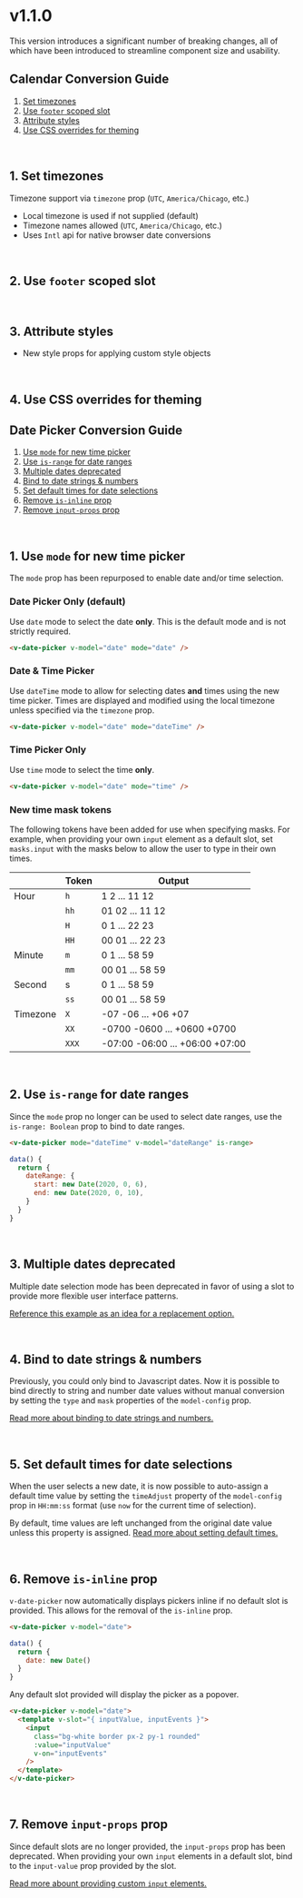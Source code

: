 # v1.1.0

This version introduces a significant number of breaking changes, all of which have been introduced to streamline component size and usability.

## Calendar Conversion Guide

1. [Set timezones](#_1-set-timezones)
2. [Use `footer` scoped slot]()
3. [Attribute styles]()
4. [Use CSS overrides for theming]()

<br />

## 1. Set timezones

Timezone support via `timezone` prop (`UTC`, `America/Chicago`, etc.)
  * Local timezone is used if not supplied (default)
  * Timezone names allowed (`UTC`, `America/Chicago`, etc.)
  * Uses `Intl` api for native browser date conversions

<br />

## 2. Use `footer` scoped slot

<br />

## 3. Attribute styles

* New style props for applying custom style objects

<br />

## 4. Use CSS overrides for theming

## Date Picker Conversion Guide

1. [Use `mode` for new time picker](#_1-new-time-picker)
2. [Use `is-range` for date ranges](#_2-use-is-range-for-date-ranges)
3. [Multiple dates deprecated](#_3-multiple-dates-deprecated)
4. [Bind to date strings & numbers](#_4-bind-to-date-strings-numbers)
5. [Set default times for date selections](#_5-set-default-times-for-date-selections)
6. [Remove `is-inline` prop](#_6-remove-is-inline-prop)
7. [Remove `input-props` prop](#_7-remove-input-props-prop)

<br />

## 1. Use `mode` for new time picker

The `mode` prop has been repurposed to enable date and/or time selection.

### Date Picker Only (default)

Use `date` mode to select the date **only**. This is the default mode and is not strictly required.

<guide-datepicker-with-value />

```html
<v-date-picker v-model="date" mode="date" />
```

### Date & Time Picker

Use `dateTime` mode to allow for selecting dates **and** times using the new time picker. Times are displayed and modified using the local timezone unless specified via the `timezone` prop.

<guide-datepicker-with-value mode="dateTime" />

```html
<v-date-picker v-model="date" mode="dateTime" />
```

### Time Picker Only

Use `time` mode to select the time **only**.

<guide-datepicker-with-value mode="time" />

```html
<v-date-picker v-model="date" mode="time" />
```

### New time mask tokens

The following tokens have been added for use when specifying masks. For example, when providing your own `input` element as a default slot, set `masks.input` with the masks below to allow the user to type in their own times.

| | Token | Output |
| --- | --- | --- |
| Hour | `h` | 1 2 ... 11 12 |
| | `hh`| 01 02 ... 11 12 |
| | `H` | 0 1 ... 22 23 |
| | `HH`| 00 01 ... 22 23 |
| Minute | `m` | 0 1 ... 58 59 |
| | `mm` | 00 01 ... 58 59 |
| Second | s | 0 1 ... 58 59 |
| | `ss` | 00 01 ... 58 59 |
| Timezone | `X` | -07 -06 ... +06 +07 |
| | `XX` | -0700 -0600 ... +0600 +0700 |
| | `XXX` | -07:00 -06:00 ... +06:00 +07:00 |

<guide-datepicker-input-with-time />

<br />

## 2. Use `is-range` for date ranges

Since the `mode` prop no longer can be used to select date ranges, use the `is-range: Boolean` prop to bind to date ranges.

<guide-datepicker-with-value mode="dateTime" is-range />

```html
<v-date-picker mode="dateTime" v-model="dateRange" is-range>
```

```js
data() {
  return {
    dateRange: {
      start: new Date(2020, 0, 6),
      end: new Date(2020, 0, 10),
    }
  }
}
```

<br />

## 3. Multiple dates deprecated

Multiple date selection mode has been deprecated in favor of using a slot to provide more flexible user interface patterns.

[Reference this example as an idea for a replacement option.](/examples/datepickers#multiple-dates)

<br />

## 4. Bind to date strings & numbers

Previously, you could only bind to Javascript dates. Now it is possible to bind directly to string and number date values without manual conversion by setting the `type` and `mask` properties of the `model-config` prop.

[Read more about binding to date strings and numbers.](/datepicker#model-config)

<br />

## 5. Set default times for date selections

When the user selects a new date, it is now possible to auto-assign a default time value by setting the `timeAdjust` property of the `model-config` prop in `HH:mm:ss` format (use `now` for the current time of selection).

By default, time values are left unchanged from the original date value unless this property is assigned. [Read more about setting default times.](/datepicker#time-adjust)

<br />

## 6. Remove `is-inline` prop

`v-date-picker` now automatically displays pickers inline if no default slot is provided. This allows for the removal of the `is-inline` prop.

<guide-datepicker-intro-inline />

```html
<v-date-picker v-model="date">
```

```js
data() {
  return {
    date: new Date()
  }
}
```

Any default slot provided will display the picker as a popover.

<guide-datepicker-intro-popover />

```html
<v-date-picker v-model="date">
  <template v-slot="{ inputValue, inputEvents }">
    <input
      class="bg-white border px-2 py-1 rounded"
      :value="inputValue"
      v-on="inputEvents"
    />
  </template>
</v-date-picker>
```

<br />

## 7. Remove `input-props` prop

Since default slots are no longer provided, the `input-props` prop has been deprecated. When providing your own `input` elements in a default slot, bind to the `input-value` prop provided by the slot.

[Read more abount providing custom `input` elements.](/datepicker.html#input)
